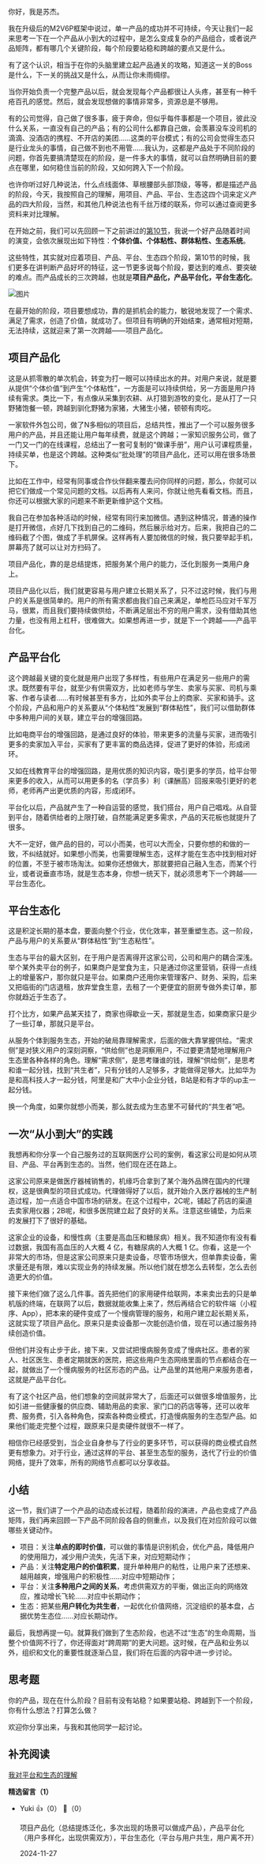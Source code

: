 你好，我是苏杰。

我在升级后的M2V6P框架中说过，单一产品的成功并不可持续，今天让我们一起来思考一下在一个产品从小到大的过程中，是怎么变成复杂的产品组合，或者说产品矩阵，都有哪几个关键阶段，每个阶段要站稳和跨越的要点又是什么。

有了这个认识，相当于在你的头脑里建立起产品通关的攻略，知道这一关的Boss是什么，下一关的挑战又是什么，从而让你未雨绸缪。

当你开始负责一个完整产品以后，就会发现每个产品都很让人头疼，甚至有一种千疮百孔的感觉。然后，就会发现想做的事情非常多，资源总是不够用。

有的公司觉得，自己做了很多事，疲于奔命，但似乎每件事都是一个项目，彼此没什么关系，一直没有自己的产品；有的公司什么都靠自己做，会羡慕没车没司机的滴滴、没酒店的携程、不开店的美团……这类的平台模式；有的公司会觉得生态只是行业龙头的事情，自己做不到也不用管……我认为，这都是产品处于不同阶段的问题，你首先要搞清楚现在的阶段，是一件多大的事情，就可以自然明确目前的要点在哪里，如何稳住当前的阶段，又如何跨入下一个阶段。

也许你听过好几种说法，什么点线面体、草根腰部头部顶级，等等，都是描述产品的阶段，今天，我按照自己的理解，用项目、产品、平台、生态这四个词来定义产品的四大阶段，当然，和其他几种说法也有千丝万缕的联系，你可以通过查阅更多资料来对比理解。

在开始之前，我们可以先回顾一下之前讲过的[第10节](https://time.geekbang.org/column/article/163396)，我说一个好产品随着时间的演变，会依次展现出如下特性：**个体价值、个体粘性、群体粘性、生态系统**。

这些特性，其实就对应着项目、产品、平台、生态四个阶段，第10节的时候，我们更多在讲判断产品好坏的特征，这一节更多说每个阶段，要达到的难点、要突破的难点。而产品成长的三次跨越，也就是**项目产品化，产品平台化，平台生态化**。

![图片](https://static001.geekbang.org/resource/image/3a/7a/3a4d083e90cb917ce45357e27634517a.jpg?wh=1920x1198)

在最开始的阶段，项目要想成功，靠的是抓机会的能力，敏锐地发现了一个需求、满足了需求，创造了价值，就成功了。但项目有明确的开始结束，通常相对短期，无法持续，这就迎来了第一次跨越——项目产品化。

## **项目产品化**

这是从抓零散的单次机会，转变为打一眼可以持续出水的井。对用户来说，就是要从提供“个体价值”到产生“个体粘性”，一方面是可以持续供给，另一方面是用户持续有需求。类比一下，有点像从采集到农耕、从打猎到游牧的变化，是从打了一只野猪饱餐一顿，跨越到驯化野猪为家猪，大猪生小猪，顿顿有肉吃。

一家软件外包公司，做了N多相似的项目后，总结共性，推出了一个可以服务很多用户的产品，并且还能让用户每年续费，就是这个跨越；一家知识服务公司，做了一门又一门的在线课程，总结出了一套可复制的“做课手册”，用户认可课程质量，持续买单，也是这个跨越。这种类似“批处理”的项目产品化，还可以用在很多场景下。

比如在工作中，经常有同事或合作伙伴翻来覆去问你同样的问题，那么，你就可以把它们做成一个常见问题的文档。以后再有人来问，你就让他先看看文档。而且，你还可以根据大家的问题来不断更新维护这个文档。

我自己在参加各种活动的时候，经常有同行来加微信。遇到这种情况，普通的操作是打开微信，点好几下找到自己的二维码，然后展示给对方。后来，我把自己的二维码截了个图，做成了手机屏保。这样再有人要加微信的时候，我只要举起手机，屏幕亮了就可以让对方扫码了。

项目产品化，靠的是总结提炼，把服务某个用户的能力，泛化到服务一类用户身上。

项目产品化以后，我们就更容易与用户建立长期关系了，只不过这时候，我们与用户的关系是很简单的。用户的所有需求都由我们自己来满足，单枪匹马应对千军万马，很累，而且我们要持续做供给，不断满足层出不穷的用户需求，没有借助其他力量，也没有用上杠杆，很难做大。如果想再进一步，就是下一个跨越——产品平台化。

## **产品平台化**

这个跨越最关键的变化就是用户出现了多样性，有些用户在满足另一些用户的需求。既然要有平台，就至少有供需双方，比如老师与学生、卖家与买家、司机与乘客、作者与读者……有时候甚至有多方，比如外卖平台上的商家、买家和骑手。这个阶段，产品和用户的关系要从“个体粘性”发展到“群体粘性”，我们可以借助群体中多种用户间的关联，建立平台的增强回路。

比如电商平台的增强回路，是通过良好的体验，带来更多的流量与买家，进而吸引更多的卖家加入平台，买家有了更丰富的商品选择，促进了更好的体验，形成闭环。

又如在线教育平台的增强回路，是用优质的知识内容，吸引更多的学员，给平台带来更多的收入，从而可以用更多的名（学员多）利（课酬高）回报来吸引更好的老师，老师再产出更优质的内容，形成闭环。

平台化以后，产品就产生了一种自运营的感觉，我们搭台，用户自己唱戏。从自营到平台，随着供给者的上限打破，自然能满足更多需求，产品的天花板也就提升了很多。

大不一定好，做产品的目的，可以小而美，也可以大而全，只要你想的和做的一致，不纠结就好。如果想小而美，也需要理解生态，这样才能在生态中找到相对好的位置，不至于被市场淘汰。如果你还想做大，那就要把自己融入生态，而某个行业，或者说垂直市场，就是生态本身，你想一统天下，就必须思考下一个跨越——平台生态化。

## **平台生态化**

这是积淀长期的基本盘，要面向整个行业，优化效率，甚至重塑生态。这一阶段，产品与用户的关系要从“群体粘性”到“生态粘性”。

生态与平台的最大区别，在于用户是否离得开这家公司，公司和用户的耦合深浅。举个某外卖平台的例子，如果商户是堂食为主，只是通过你这里营销，获得一点线上的增量客户，那你就只是平台。如果商户还用你来管理客户、财务、采购，后来又把临街的门店退租，放弃堂食生意，去租了一个更便宜的厨房专做外卖订单，那你就趋近于生态了。

打个比方，如果产品某天挂了，商家也得歇业一天，那就是生态，如果商家只是少了一些订单，那就只是平台。

从服务个体到服务生态，开始的破局靠理解需求，后面的做大靠掌握供给。“需求侧”是对狭义用户的深刻洞察，“供给侧”也是洞察用户，不过要更清楚地理解用户生态里各种各样的角色。理解“需求侧”，是思考赚谁的钱，理解“供给侧”，是思考和谁一起分钱，找到“共生者”，只有分钱的人足够多，才能做得足够大。比如华为是和高科技人才一起分钱，阿里是和广大中小企业分钱，B站是和有才华的up主一起分钱。

换一个角度，如果你就想小而美，那么就去成为生态里不可替代的“共生者”吧。

## 一次“从小到大”的实践

我想再和你分享一个自己服务过的互联网医疗公司的案例，看这家公司是如何从项目、产品、平台再到生态的。当然，他们现在还在路上。

这家公司原来是做医疗器械销售的，机缘巧合拿到了某个海外品牌在国内的代理权，这是很典型的项目式成功。代理做得好了以后，就开始介入医疗器械的生产制造过程，加一点适合中国市场的研发。在这个过程中，2C呢，铺起了药店的渠道去卖家用仪器；2B呢，和很多医院建立起了良好的关系。注意这些铺垫，为后来的发展打下了很好的基础。

这家企业的设备，和慢性病（主要是高血压和糖尿病）相关。我不知道你有没有看过数据，我国有高血压的人大概 4 亿，有糖尿病的人大概 1 亿。你看，这是一个非常大的市场，但是这家公司原来只是卖设备，尽管市场很大，但单靠卖设备，需求量还是有限，难以实现业务的持续发展。所以他们就在想怎么去转型，怎么去创造更大的价值。

接下来他们做了这么几件事。首先把他们的家用硬件给联网，本来卖出去的只是单机版的终端，在联网了以后，数据就能收集上来了，然后再结合它的软件端（小程序、App），把本来的硬件变成了一个慢病管理的服务，和用户建立起长期关系，这就实现了项目产品化。原来只是卖设备那一次能创造价值，现在可以通过服务持续创造价值。

但他们并没有止步于此，接下来，又尝试把慢病服务变成了慢病社区。患者的家人、社区医生、患者定期就医的医院，把这些用户生态网络里面的节点都结合在一起，就做出了一个慢病服务的社区形态的产品。让产品里的其他用户来服务患者，这就是产品平台化。

有了这个社区产品，他们想象的空间就非常大了，后面还可以做很多增值服务，比如引进一些健康餐的供应商、辅助用品的卖家、家门口的药店等等，还可以收年费、服务费，引入各种角色，探索各种商业模式，打造慢病服务的生态型产品。如果他们能走完整个过程，跟原来只是卖硬件就很不一样了。

相信你已经感受到，当企业自身参与了行业的更多环节，可以获得的商业模式自然更有想象力。对于行业，通过这样的平台、甚至生态型的服务，迭代了行业的价值网络，提升了效率，所有的网络节点都可以分享收益。

## 小结

这一节，我们讲了一个产品的动态成长过程，随着阶段的演进，产品也变成了产品矩阵，我们再来回顾一下产品不同阶段各自的侧重点，以及我们在对应阶段可以做哪些关键动作。

- 项目：关注**单点的即时价值**，可以做的事情是识别机会，优化产品，降低用户的使用阻力，减少用户流失，先活下来，对应短期动作；
- 产品：关注**特定用户的价值积累**，提升单种用户的粘性，让用户来了还想来、越用越爽，增强用户的积极性……对应中短期动作；
- 平台：关注**多种用户之间的关系**，考虑供需双方的平衡，做出正向的网络效应，推动增长飞轮……对应中长期动作；
- 生态：把某些**用户转化为共生者**，一起优化价值网络，沉淀组织的基本盘，占据优势生态位……对应长期动作。

最后，我想再提一句。就算我们做到了生态阶段，也逃不过“生态”的生命周期，当整个价值网不行了，你还得面对“跨周期”的更大问题。这时候，在产品和业务以外，组织和文化的重要性就逐渐凸显，我们将在后面的内容中进一步讨论。

## 思考题

你的产品，现在在什么阶段？目前有没有站稳？如果要站稳、跨越到下一个阶段，你有什么想法？打算怎么做？

欢迎你分享出来，与我和其他同学一起讨论。

## 补充阅读

[我对平台和生态的理解](https://mp.weixin.qq.com/s?__biz=MjM5MzE3MDQ3Mw%3D%3D&mid=2650406790&idx=1&sn=75ba6ed7e07d786659fa479f98a89faa&chksm=be964ac089e1c3d6acd75127672e39332cc44e815ae40c87edcaf65cc47b1cf6fae4db71af9a&token=1289982982&lang=zh_CN#rd)
<div><strong>精选留言（1）</strong></div><ul>
<li><span>Yuki</span> 👍（0） 💬（0）<p>项目产品化（总结提炼泛化，多次出现的场景可以做成产品），产品平台化（用户多样化，出现供需双方），平台生态化（平台与用户共生，用户离不开）</p>2024-11-27</li><br/>
</ul>